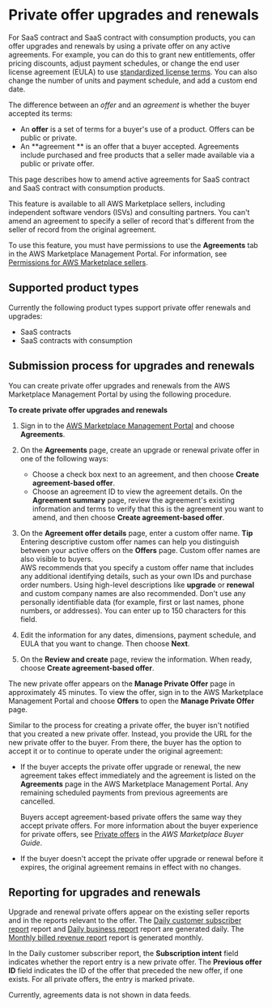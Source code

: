 # Private offer upgrades and renewals<a name="private-offers-upgrades-and-renewals"></a>

For SaaS contract and SaaS contract with consumption products, you can offer upgrades and renewals by using a private offer on any active agreements\. For example, you can do this to grant new entitlements, offer pricing discounts, adjust payment schedules, or change the end user license agreement \(EULA\) to use [standardized license terms](standardized-license-terms.md)\. You can also change the number of units and payment schedule, and add a custom end date\. 

The difference between an *offer* and an *agreement* is whether the buyer accepted its terms:
+ An **offer** is a set of terms for a buyer's use of a product\. Offers can be public or private\. 
+ An **agreement ** is an offer that a buyer accepted\. Agreements include purchased and free products that a seller made available via a public or private offer\. 

This page describes how to amend active agreements for SaaS contract and SaaS contract with consumption products\.

This feature is available to all AWS Marketplace sellers, including independent software vendors \(ISVs\) and consulting partners\. You can't amend an agreement to specify a seller of record that's different from the seller of record from the original agreement\. 

To use this feature, you must have permissions to use the **Agreements** tab in the AWS Marketplace Management Portal\. For information, see [Permissions for AWS Marketplace sellers](detailed-management-portal-permissions.md#seller-ammp-permissions)\.

## Supported product types<a name="private-offers-upgrades-and-renewals-supported-products"></a>

Currently the following product types support private offer renewals and upgrades:
+ SaaS contracts
+ SaaS contracts with consumption

## Submission process for upgrades and renewals<a name="private-offers-upgrades-and-renewals-process"></a>

You can create private offer upgrades and renewals from the AWS Marketplace Management Portal by using the following procedure\. 

**To create private offer upgrades and renewals**

1.  Sign in to the [AWS Marketplace Management Portal](https://aws.amazon.com/marketplace/management) and choose **Agreements**\. 

1. On the **Agreements** page, create an upgrade or renewal private offer in one of the following ways:
   + Choose a check box next to an agreement, and then choose **Create agreement\-based offer**\.
   + Choose an agreement ID to view the agreement details\. On the **Agreement summary** page, review the agreement's existing information and terms to verify that this is the agreement you want to amend, and then choose **Create agreement\-based offer**\. 

1. On the **Agreement offer details** page, enter a custom offer name\.
**Tip**  
Entering descriptive custom offer names can help you distinguish between your active offers on the **Offers** page\. Custom offer names are also visible to buyers\.  
AWS recommends that you specify a custom offer name that includes any additional identifying details, such as your own IDs and purchase order numbers\. Using high\-level descriptions like **upgrade** or **renewal** and custom company names are also recommended\. Don't use any personally identifiable data \(for example, first or last names, phone numbers, or addresses\)\. You can enter up to 150 characters for this field\. 

1. Edit the information for any dates, dimensions, payment schedule, and EULA that you want to change\. Then choose **Next**\.

1. On the **Review and create** page, review the information\. When ready, choose **Create agreement\-based offer**\.

The new private offer appears on the **Manage Private Offer** page in approximately 45 minutes\. To view the offer, sign in to the AWS Marketplace Management Portal and choose **Offers** to open the **Manage Private Offer** page\. 

Similar to the process for creating a private offer, the buyer isn't notified that you created a new private offer\. Instead, you provide the URL for the new private offer to the buyer\. From there, the buyer has the option to accept it or to continue to operate under the original agreement:
+ If the buyer accepts the private offer upgrade or renewal, the new agreement takes effect immediately and the agreement is listed on the **Agreements** page in the AWS Marketplace Management Portal\. Any remaining scheduled payments from previous agreements are cancelled\.

  Buyers accept agreement\-based private offers the same way they accept private offers\. For more information about the buyer experience for private offers, see [Private offers](https://docs.aws.amazon.com/marketplace/latest/buyerguide/buyer-private-offers.html) in the *AWS Marketplace Buyer Guide*\.
+ If the buyer doesn't accept the private offer upgrade or renewal before it expires, the original agreement remains in effect with no changes\. 

## Reporting for upgrades and renewals<a name="private-offers-upgrades-and-renewals-reporting"></a>

Upgrade and renewal private offers appear on the existing seller reports and in the reports relevant to the offer\. The [Daily customer subscriber report](daily-customer-subscriber-report.md) report and [Daily business report](daily-business-report.md) report are generated daily\. The [Monthly billed revenue report](monthly-billed-revenue-report.md) report is generated monthly\.

In the Daily customer subscriber report, the **Subscription intent** field indicates whether the report entry is a new private offer\. The **Previous offer ID** field indicates the ID of the offer that preceded the new offer, if one exists\. For all private offers, the entry is marked private\. 

Currently, agreements data is not shown in data feeds\.
